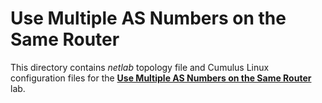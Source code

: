 # Use Multiple AS Numbers on the Same Router

This directory contains *netlab* topology file and Cumulus Linux configuration files for the **[Use Multiple AS Numbers on the Same Router](../../docs/session/3-localas.md)** lab.
